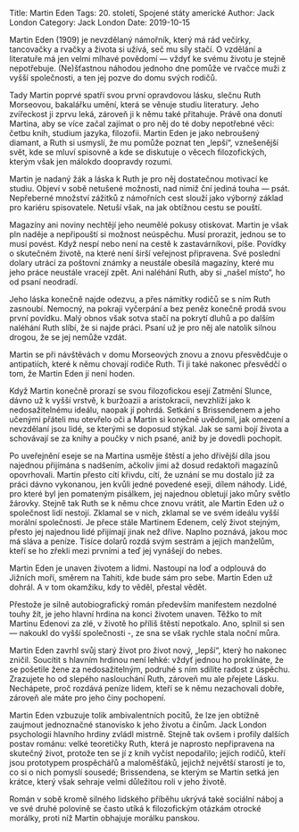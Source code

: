 Title: Martin Eden
Tags: 20. století, Spojené státy americké
Author: Jack London
Category: Jack London
Date: 2019-10-15

Martin Eden (1909) je nevzdělaný námořník, který má rád večírky, tancovačky a rvačky a života si užívá, seč mu síly stačí. O vzdělání a literatuře má jen velmi mlhavé povědomí — vždyť ke svému životu je stejně nepotřebuje. (Ne)šťastnou náhodou jednoho dne pomůže ve rvačce muži z vyšší společnosti, a ten jej pozve do domu svých rodičů.

Tady Martin poprvé spatří svou první opravdovou lásku, slečnu Ruth Morseovou, bakalářku umění, která se věnuje studiu literatury. Jeho zvířeckost ji zprvu leká, zároveň ji k němu také přitahuje. Právě ona donutí Martina, aby se více začal zajímat o pro něj do té doby nepotřebné věci: četbu knih, studium jazyka, filozofii. Martin Eden je jako nebroušený diamant, a Ruth si usmyslí, že mu pomůže poznat ten „lepší“, vznešenější svět, kde se mluví spisovně a kde se diskutuje o věcech filozofických, kterým však jen málokdo doopravdy rozumí.

Martin je nadaný žák a láska k Ruth je pro něj dostatečnou motivací ke studiu. Objeví v sobě netušené možnosti, nad nimiž ční jediná touha — psát. Nepřeberné množství zážitků z námořních cest slouží jako výborný základ pro kariéru spisovatele. Netuší však, na jak obtížnou cestu se pouští.

Magazíny ani noviny nechtějí jeho neumělé pokusy otiskovat. Martin je však pln naděje a nepřipouští si možnost neúspěchu. Musí prorazit, jednou se to musí povést. Když nespí nebo není na cestě k zastavárníkovi, píše. Povídky o skutečném životě, na které není širší veřejnost připravena. Své poslední dolary utrácí za poštovní známky a neustále obesílá magazíny, které mu jeho práce neustále vracejí zpět. Ani naléhání Ruth, aby si „našel místo“, ho od psaní neodradí.

Jeho láska konečně najde odezvu, a přes námitky rodičů se s ním Ruth zasnoubí. Nemocný, na pokraji vyčerpání a bez peněz konečně prodá svou první povídku. Malý obnos však sotva stačí na pokrytí dluhů a po dalším naléhání Ruth slíbí, že si najde práci. Psaní už je pro něj ale natolik silnou drogou, že se jej nemůže vzdát.

Martin se při návštěvách v domu Morseových znovu a znovu přesvědčuje o antipatiích, které k němu chovají rodiče Ruth. Ti ji také nakonec přesvědčí o tom, že Martin Eden jí není hoden.

Když Martin konečně prorazí se svou filozofickou esejí Zatmění Slunce, dávno už k vyšší vrstvě, k buržoazii a aristokracii, nevzhlíží jako k nedosažitelnému ideálu, naopak jí pohrdá. Setkání s Brissendenem a jeho učenými přáteli mu otevřelo oči a Martin si konečně uvědomil, jak omezení a nevzdělaní jsou lidé, se kterými se doposud stýkal. Jak se sami bojí života a schovávají se za knihy a poučky v nich psané, aniž by je dovedli pochopit.

Po uveřejnění eseje se na Martina usměje štěstí a jeho dřívější díla jsou najednou přijímána s nadšením, ačkoliv jimi až dosud redaktoři magazínů opovrhovali. Martin přesto cítí křivdu, cítí, že uznání se mu dostalo již za práci dávno vykonanou, jen kvůli jedné povedené eseji, dílem náhody. Lidé, pro které byl jen pomateným pisálkem, jej najednou obletují jako můry světlo žárovky. Stejně tak Ruth se k němu chce znovu vrátit, ale Martin Eden už o společnost lidí nestojí. Zklamal se v nich, zklamal se ve svém ideálu vyšší morální společnosti. Je přece stále Martinem Edenem, celý život stejným, přesto jej najednou lidé přijímají jinak než dříve. Naplno poznává, jakou moc má sláva a peníze. Tisíce dolarů rozdá svým sestrám a jejich manželům, kteří se ho zřekli mezi prvními a teď jej vynášejí do nebes.

Martin Eden je unaven životem a lidmi. Nastoupí na loď a odplouvá do Jižních moří, směrem na Tahiti, kde bude sám pro sebe. Martin Eden už dohrál. A v tom okamžiku, kdy to věděl, přestal vědět.

Přestože je silně autobiografický román především manifestem nezdolné touhy žít, je jeho hlavní hrdina na konci životem unaven. Těžko to mít Martinu Edenovi za zlé, v životě ho příliš štěstí nepotkalo. Ano, splnil si sen — nakoukl do vyšší společnosti -, ze sna se však rychle stala noční můra.

Martin Eden zavrhl svůj starý život pro život nový, „lepší“, který ho nakonec zničil. Soucítit s hlavním hrdinou není lehké: vždyť jednou ho proklínáte, že se pošetile žene za nedosažitelným, podruhé s ním sdílíte radost z úspěchu. Zrazujete ho od slepého naslouchání Ruth, zároveň mu ale přejete Lásku. Nechápete, proč rozdává peníze lidem, kteří se k němu nezachovali dobře, zároveň ale máte pro jeho činy pochopení.

Martin Eden vzbuzuje tolik ambivalentních pocitů, že lze jen obtížně zaujmout jednoznačné stanovisko k jeho životu a činům. Jack London psychologii hlavního hrdiny zvládl mistrně. Stejně tak ovšem i profily dalších postav románu: velké teoretičky Ruth, která je naprosto nepřipravena na skutečný život, protože ten se jí z knih vyčíst nepodařilo; jejích rodičů, kteří jsou prototypem prospěchářů a maloměšťáků, jejichž největší starostí je to, co si o nich pomyslí sousedé; Brissendena, se kterým se Martin setká jen krátce, který však sehraje velmi důležitou roli v jeho životě.

Román v sobě kromě silného lidského příběhu ukrývá také sociální náboj a ve své druhé polovině se často utíká k filozofickým otázkám otrocké morálky, proti níž Martin obhajuje morálku panskou.


